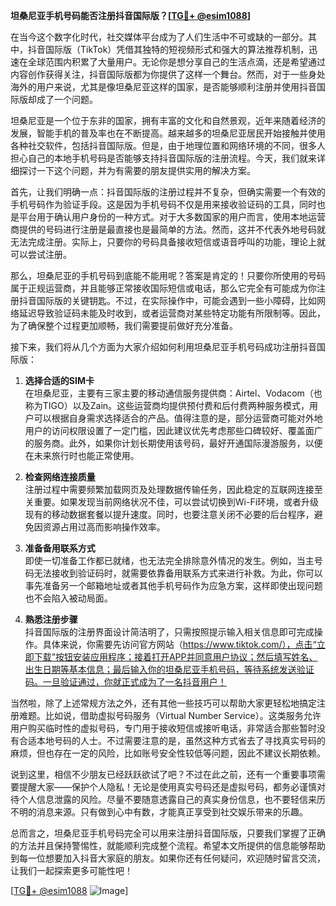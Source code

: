 **坦桑尼亚手机号码能否注册抖音国际版？[[TG💪+ @esim1088](https://t.me/s/esim1088)]**

在当今这个数字化时代，社交媒体平台成为了人们生活中不可或缺的一部分。其中，抖音国际版（TikTok）凭借其独特的短视频形式和强大的算法推荐机制，迅速在全球范围内积累了大量用户。无论你是想分享自己的生活点滴，还是希望通过内容创作获得关注，抖音国际版都为你提供了这样一个舞台。然而，对于一些身处海外的用户来说，尤其是像坦桑尼亚这样的国家，是否能够顺利注册并使用抖音国际版却成了一个问题。

坦桑尼亚是一个位于东非的国家，拥有丰富的文化和自然景观，近年来随着经济的发展，智能手机的普及率也在不断提高。越来越多的坦桑尼亚居民开始接触并使用各种社交软件，包括抖音国际版。但是，由于地理位置和网络环境的不同，很多人担心自己的本地手机号码是否能够支持抖音国际版的注册流程。今天，我们就来详细探讨一下这个问题，并为有需要的朋友提供实用的解决方案。

首先，让我们明确一点：抖音国际版的注册过程并不复杂，但确实需要一个有效的手机号码作为验证手段。这是因为手机号码不仅是用来接收验证码的工具，同时也是平台用于确认用户身份的一种方式。对于大多数国家的用户而言，使用本地运营商提供的号码进行注册是最直接也是最简单的方法。然而，这并不代表外地号码就无法完成注册。实际上，只要你的号码具备接收短信或语音呼叫的功能，理论上就可以尝试注册。

那么，坦桑尼亚的手机号码到底能不能用呢？答案是肯定的！只要你所使用的号码属于正规运营商，并且能够正常接收国际短信或电话，那么它完全有可能成为你注册抖音国际版的关键钥匙。不过，在实际操作中，可能会遇到一些小障碍，比如网络延迟导致验证码未能及时收到，或者运营商对某些特定功能有所限制等。因此，为了确保整个过程更加顺畅，我们需要提前做好充分准备。

接下来，我们将从几个方面为大家介绍如何利用坦桑尼亚手机号码成功注册抖音国际版：

1. **选择合适的SIM卡**  
   在坦桑尼亚，主要有三家主要的移动通信服务提供商：Airtel、Vodacom（也称为TIGO）以及Zain。这些运营商均提供预付费和后付费两种服务模式，用户可以根据自身需求选择适合的产品。值得注意的是，部分运营商可能对外地用户的访问权限设置了一定门槛，因此建议优先考虑那些口碑较好、覆盖面广的服务商。此外，如果你计划长期使用该号码，最好开通国际漫游服务，以便在未来旅行时也能正常使用。

2. **检查网络连接质量**  
   注册过程中需要频繁加载网页及处理数据传输任务，因此稳定的互联网连接至关重要。如果发现当前网络状况不佳，可以尝试切换到Wi-Fi环境，或者升级现有的移动数据套餐以提升速度。同时，也要注意关闭不必要的后台程序，避免因资源占用过高而影响操作效率。

3. **准备备用联系方式**  
   即使一切准备工作都已就绪，也无法完全排除意外情况的发生。例如，当主号码无法接收到验证码时，就需要依靠备用联系方式来进行补救。为此，你可以事先准备另一个邮箱地址或者其他手机号码作为应急方案，这样即使出现问题也不会陷入被动局面。

4. **熟悉注册步骤**  
   抖音国际版的注册界面设计简洁明了，只需按照提示输入相关信息即可完成操作。具体来说，你需要先访问官方网站（https://www.tiktok.com/），点击“立即下载”按钮安装应用程序；接着打开APP并同意用户协议；然后填写姓名、出生日期等基本信息；最后输入你的坦桑尼亚手机号码，等待系统发送验证码。一旦验证通过，你就正式成为了一名抖音用户！

当然啦，除了上述常规方法之外，还有其他一些技巧可以帮助大家更轻松地搞定注册难题。比如说，借助虚拟号码服务（Virtual Number Service）。这类服务允许用户购买临时性的虚拟号码，专门用于接收短信或接听电话，非常适合那些暂时没有合适本地号码的人士。不过需要注意的是，虽然这种方式省去了寻找真实号码的麻烦，但也存在一定的风险，比如账号安全性较低等问题，因此不建议长期依赖。

说到这里，相信不少朋友已经跃跃欲试了吧？不过在此之前，还有一个重要事项需要提醒大家——保护个人隐私！无论是使用真实号码还是虚拟号码，都务必谨慎对待个人信息泄露的风险。尽量不要随意透露自己的真实身份信息，也不要轻信来历不明的消息来源。只有做到心中有数，才能真正享受到社交娱乐带来的乐趣。

总而言之，坦桑尼亚手机号码完全可以用来注册抖音国际版，只要我们掌握了正确的方法并且保持警惕性，就能顺利完成整个流程。希望本文所提供的信息能够帮助到每一位想要加入抖音大家庭的朋友。如果你还有任何疑问，欢迎随时留言交流，让我们一起探索更多可能性吧！

[[TG💪+ @esim1088](https://t.me/s/esim1088) ![Image](https://i.postimg.cc/4NQfJmqS/Snipaste-2025-05-13-00-14-12.png)]